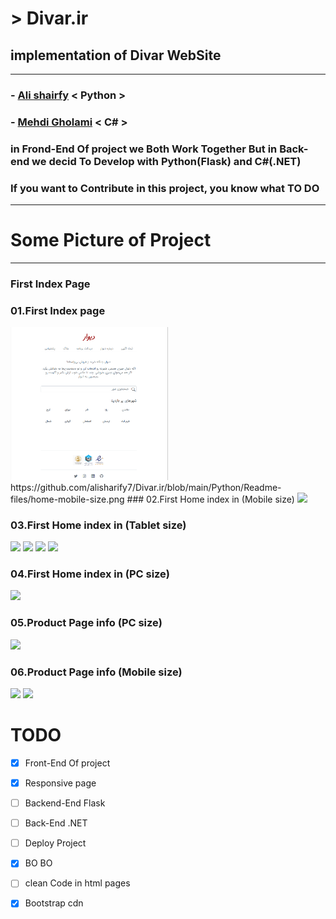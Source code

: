 # > Divar.ir
## implementation of Divar WebSite

---

### - [Ali shairfy](https://github.com/alisharify7) < Python >
### - [Mehdi Gholami](https://github.com/cc-Mehdi) < C# >

### in Frond-End Of project we Both Work Together But in Back-end we decid To Develop with Python(Flask) and C#(.NET)
### If you want to Contribute in this project, you know what TO DO

---

# Some Picture of Project

---

### First Index Page

### 01.First Index page
<img src="https://github.com/alisharify7/Html-Page/raw/main/Indexs-pages/01-Divar/divar-First-index/image/index.png" style="width:50%;"> 
https://github.com/alisharify7/Divar.ir/blob/main/Python/Readme-files/home-mobile-size.png
### 02.First Home index in (Mobile size)
<img src="https://github.com/alisharify7/Divar.ir/blob/main/Readme-files/home-mobile-size.png" style="width:50%;"> 

### 03.First Home index in (Tablet size)
<img src="https://github.com/alisharify7/Divar.ir/blob/main/python/Readme-files/index-pc-mobile.png" style="width:50%;"> 
<img src="https://github.com/alisharify7/Divar.ir/blob/main/python/Readme-files/index-pc.png" style="width:50%;"> 
<img src="https://github.com/alisharify7/Divar.ir/blob/main/python/Readme-files/index-pc1.png" style="width:50%;"> 
<img src="https://github.com/alisharify7/Divar.ir/blob/main/python/Readme-files/customer-mobile-1.png" style="width:50%;"> 




### 04.First Home index in (PC size)
<img src="https://github.com/alisharify7/Divar.ir/blob/main/python/Readme-files/home.png" style="width:50%;"> 

### 05.Product Page info (PC size)
<img src="https://github.com/alisharify7/Divar.ir/blob/main/python/Readme-files/pro-home.png" style="width:50%;"> 


### 06.Product Page info (Mobile size)
<img src="https://github.com/alisharify7/Divar.ir/blob/main/python/Readme-files/pro-mobile-size.png" style="width:50%;">
<img src="https://github.com/alisharify7/Divar.ir/blob/main/python/Readme-files/pro-mobile-foot.png" style="width:50%;"> 





# TODO
- [x] Front-End Of project
- [x] Responsive page
- [ ] Backend-End Flask
- [ ] Back-End .NET
- [ ] Deploy Project
- [x] BO BO
- [ ] clean Code in html pages
- [x] Bootstrap cdn 

